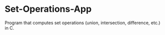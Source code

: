 # Set-Operations-App
Program that computes set operations (union, intersection, difference, etc.) in C.
